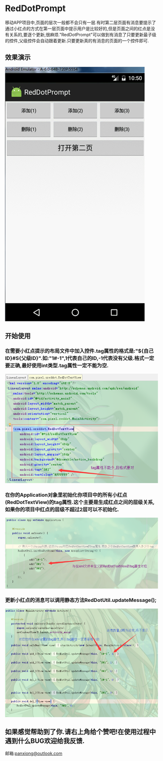 # RedDotPrompt
移动APP项目中,页面的层次一般都不会只有一层.有时第二层页面有消息要提示了通过小红点的方式在第一层页面中提示用户是比较好的,但是页面之间的红点是没有关系的,要逐个更新,很麻烦."RedDotPrompt"可以做到有消息了只要更新最子级的控件,父级控件会自动跟着更新.只要更新真的有消息的页面的一个控件即可.

## 效果演示
![image](images/red_dot.gif)

## 开始使用
### 在需要小红点提示的布局文件中加入控件.tag属性的格式是:"${自己ID}#S{父级ID}".如:"1#-1",1代表自己的ID,-1代表没有父级.格式一定要正确,最好使用int类型.tag属性一定不能为空.
![image](images/xml_code.png)

### 在你的Application对象里初始化你项目中的所有小红点(RedDotTextView)的tag属性.这个主要是生成红点之间的层级关系,如果你的项目中红点的层级不超过2层可以不初始化.
![image](images/app_code.png)

### 更新小红点的消息可以调用静态方法RedDotUtil.updateMessage();
![image](images/activity_code.png)

## 如果感觉帮助到了你.请右上角给个赞吧!在使用过程中遇到什么BUG欢迎给我反馈.
邮箱:panxiong@outlook.com
